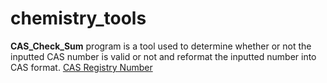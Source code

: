 # chemistry_tools
**CAS_Check_Sum** program is a tool used to determine whether or not the inputted CAS number is valid or not and reformat the inputted number into CAS format.
[CAS Registry Number](https://www.cas.org/support/documentation/chemical-substances/checkdig)

